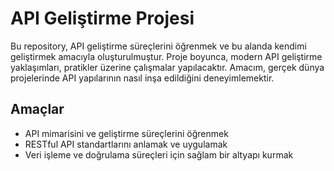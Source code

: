 # API Geliştirme Projesi

Bu repository, API geliştirme süreçlerini öğrenmek ve bu alanda kendimi geliştirmek amacıyla oluşturulmuştur. Proje boyunca, modern API geliştirme yaklaşımları, pratikler üzerine çalışmalar yapılacaktır. Amacım, gerçek dünya projelerinde API yapılarının nasıl inşa edildiğini deneyimlemektir.

## Amaçlar
- API mimarisini ve geliştirme süreçlerini öğrenmek
- RESTful API standartlarını anlamak ve uygulamak
- Veri işleme ve doğrulama süreçleri için sağlam bir altyapı kurmak